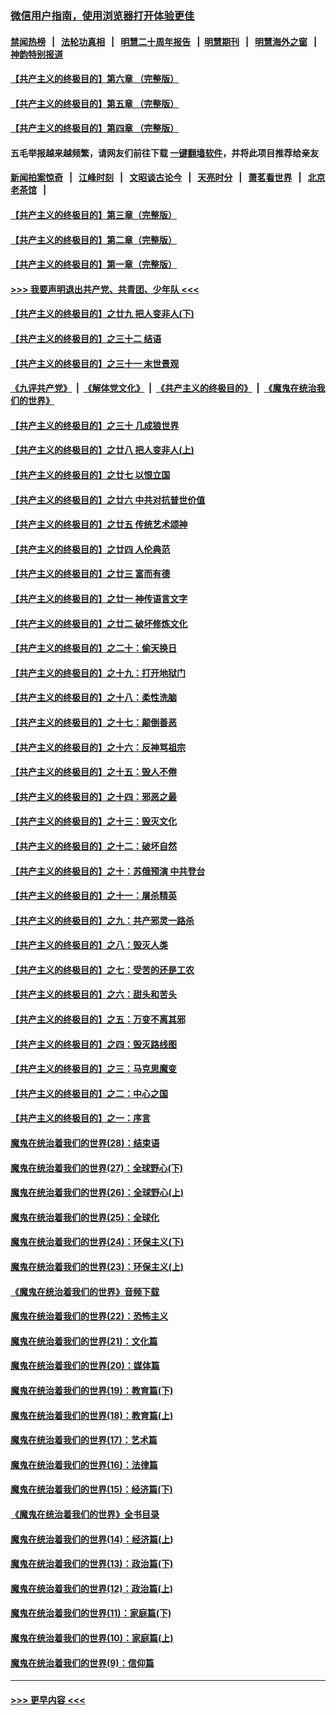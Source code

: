 ### [微信用户指南，使用浏览器打开体验更佳](https://github.com/gfw-breaker/banned-news1/blob/master/indexes/wechat-guide.md?t=0)
#### [禁闻热榜](热点新闻.md?t=0)  &nbsp;&nbsp;|&nbsp;&nbsp; [法轮功真相](https://github.com/gfw-breaker/truth/blob/master/README.md?t=0) &nbsp;&nbsp;|&nbsp;&nbsp; [明慧二十周年报告](https://github.com/gfw-breaker/mh-reports/blob/master/README.md?t=0) &nbsp;&nbsp;|&nbsp;&nbsp;[明慧期刊](https://github.com/gfw-breaker/mh-qikan) &nbsp;&nbsp;|&nbsp;&nbsp; [明慧海外之窗](https://github.com/gfw-breaker/mh-news/blob/master/README.md?t=0) &nbsp;&nbsp;|&nbsp;&nbsp; [神韵特别报道](https://github.com/gfw-breaker/mh-news/blob/master/shenyun.md?t=0)
#### [【共产主义的终极目的】第六章 （完整版）](../pages/nsc422/n11428913.md?t=02100102) 
#### [【共产主义的终极目的】第五章 （完整版）](../pages/nsc422/n11428912.md?t=02100102) 
#### [【共产主义的终极目的】第四章 （完整版）](../pages/nsc422/n11428907.md?t=02100102) 
#### 五毛举报越来越频繁，请网友们前往下载 [一键翻墙软件](https://github.com/gfw-breaker/ssr-accounts)，并将此项目推荐给亲友
#### [新闻拍案惊奇](https://github.com/gfw-breaker/banned-news1/blob/master/pages/link4.md) &nbsp;&nbsp;|&nbsp;&nbsp; [江峰时刻](https://github.com/gfw-breaker/banned-news1/blob/master/pages/link4.md) &nbsp;&nbsp;|&nbsp;&nbsp; [文昭谈古论今](https://github.com/gfw-breaker/banned-news1/blob/master/pages/link4.md) &nbsp;&nbsp;|&nbsp;&nbsp; [天亮时分](https://github.com/gfw-breaker/banned-news1/blob/master/pages/link4.md) &nbsp;&nbsp;|&nbsp;&nbsp; [萧茗看世界](https://github.com/gfw-breaker/banned-news1/blob/master/pages/link4.md) &nbsp;&nbsp;|&nbsp;&nbsp; [北京老茶馆](https://github.com/gfw-breaker/banned-news1/blob/master/pages/link4.md) &nbsp;&nbsp;|&nbsp;&nbsp; 
#### [【共产主义的终极目的】第三章（完整版）](../pages/nsc422/n11428848.md?t=02100102) 
#### [【共产主义的终极目的】第二章（完整版）](../pages/nsc422/n11428831.md?t=02100102) 
#### [【共产主义的终极目的】第一章（完整版）](../pages/nsc422/n11417651.md?t=02100102) 
#### [>>> 我要声明退出共产党、共青团、少年队 <<<](https://github.com/begood0513/goodnews/blob/master/quit/letter.md) 
#### [【共产主义的终极目的】之廿九 把人变非人(下)](../pages/nsc422/n11344140.md?t=02100102) 
#### [【共产主义的终极目的】之三十二 结语](../pages/nsc422/n11360535.md?t=02100102) 
#### [【共产主义的终极目的】之三十一 末世景观](../pages/nsc422/n11351129.md?t=02100102) 
#### [《九评共产党》](https://github.com/begood0513/9ping.md/blob/master/README.md) &nbsp;|&nbsp; [《解体党文化》](../../../../jtdwh.md/blob/master/README.md)  &nbsp;|&nbsp; [《共产主义的终极目的》](../../../../gczydzjmd.md/blob/master/README.md) &nbsp;|&nbsp; [《魔鬼在统治我们的世界》](../../../../mgztzwmdsj.md/blob/master/README.md) 
#### [【共产主义的终极目的】之三十 几成狼世界](../pages/nsc422/n11348280.md?t=02100102) 
#### [【共产主义的终极目的】之廿八 把人变非人(上)](../pages/nsc422/n11340492.md?t=02100102) 
#### [【共产主义的终极目的】之廿七 以恨立国](../pages/nsc422/n11336944.md?t=02100102) 
#### [【共产主义的终极目的】之廿六 中共对抗普世价值](../pages/nsc422/n11324785.md?t=02100102) 
#### [【共产主义的终极目的】之廿五 传统艺术颂神](../pages/nsc422/n11296396.md?t=02100102) 
#### [【共产主义的终极目的】之廿四 人伦典范](../pages/nsc422/n11296397.md?t=02100102) 
#### [【共产主义的终极目的】之廿三 富而有德](../pages/nsc422/n11283598.md?t=02100102) 
#### [【共产主义的终极目的】之廿一 神传语言文字](../pages/nsc422/n11263265.md?t=02100102) 
#### [【共产主义的终极目的】之廿二 破坏修炼文化](../pages/nsc422/n11245728.md?t=02100102) 
#### [【共产主义的终极目的】之二十：偷天换日](../pages/nsc422/n11238846.md?t=02100102) 
#### [【共产主义的终极目的】之十九：打开地狱门](../pages/nsc422/n11206376.md?t=02100102) 
#### [【共产主义的终极目的】之十八：柔性洗脑](../pages/nsc422/n11199994.md?t=02100102) 
#### [【共产主义的终极目的】之十七：颠倒善恶](../pages/nsc422/n11179782.md?t=02100102) 
#### [【共产主义的终极目的】之十六：反神骂祖宗](../pages/nsc422/n11166798.md?t=02100102) 
#### [【共产主义的终极目的】之十五：毁人不倦](../pages/nsc422/n11166792.md?t=02100102) 
#### [【共产主义的终极目的】之十四：邪恶之最](../pages/nsc422/n11150249.md?t=02100102) 
#### [【共产主义的终极目的】之十三：毁灭文化](../pages/nsc422/n11135227.md?t=02100102) 
#### [【共产主义的终极目的】之十二：破坏自然](../pages/nsc422/n11135214.md?t=02100102) 
#### [【共产主义的终极目的】之十：苏俄预演 中共登台](../pages/nsc422/n11118424.md?t=02100102) 
#### [【共产主义的终极目的】之十一：屠杀精英](../pages/nsc422/n11118442.md?t=02100102) 
#### [【共产主义的终极目的】之九：共产邪灵一路杀](../pages/nsc422/n11114139.md?t=02100102) 
#### [【共产主义的终极目的】之八：毁灭人类](../pages/nsc422/n11108503.md?t=02100102) 
#### [【共产主义的终极目的】之七：受苦的还是工农](../pages/nsc422/n11101809.md?t=02100102) 
#### [【共产主义的终极目的】之六：甜头和苦头](../pages/nsc422/n11096971.md?t=02100102) 
#### [【共产主义的终极目的】之五：万变不离其邪](../pages/nsc422/n11091285.md?t=02100102) 
#### [【共产主义的终极目的】之四：毁灭路线图](../pages/nsc422/n11086284.md?t=02100102) 
#### [【共产主义的终极目的】之三：马克思魔变](../pages/nsc422/n11061941.md?t=02100102) 
#### [【共产主义的终极目的】之二：中心之国](../pages/nsc422/n11047728.md?t=02100102) 
#### [【共产主义的终极目的】之一：序言](../pages/nsc422/n11086077.md?t=02100102) 
#### [魔鬼在统治着我们的世界(28)：结束语](../pages/nsc422/n10936246.md?t=02100102) 
#### [魔鬼在统治着我们的世界(27)：全球野心(下)](../pages/nsc422/n10928319.md?t=02100102) 
#### [魔鬼在统治着我们的世界(26)：全球野心(上)](../pages/nsc422/n10900318.md?t=02100102) 
#### [魔鬼在统治着我们的世界(25)：全球化](../pages/nsc422/n10788205.md?t=02100102) 
#### [魔鬼在统治着我们的世界(24)：环保主义(下)](../pages/nsc422/n10695307.md?t=02100102) 
#### [魔鬼在统治着我们的世界(23)：环保主义(上)](../pages/nsc422/n10688613.md?t=02100102) 
#### [《魔鬼在统治着我们的世界》音频下载](../pages/nsc422/n10635553.md?t=02100102) 
#### [魔鬼在统治着我们的世界(22)：恐怖主义](../pages/nsc422/n10614727.md?t=02100102) 
#### [魔鬼在统治着我们的世界(21)：文化篇](../pages/nsc422/n10597706.md?t=02100102) 
#### [魔鬼在统治着我们的世界(20)：媒体篇](../pages/nsc422/n10586579.md?t=02100102) 
#### [魔鬼在统治着我们的世界(19)：教育篇(下)](../pages/nsc422/n10564808.md?t=02100102) 
#### [魔鬼在统治着我们的世界(18)：教育篇(上)](../pages/nsc422/n10526970.md?t=02100102) 
#### [魔鬼在统治着我们的世界(17)：艺术篇](../pages/nsc422/n10499093.md?t=02100102) 
#### [魔鬼在统治着我们的世界(16)：法律篇](../pages/nsc422/n10485969.md?t=02100102) 
#### [魔鬼在统治着我们的世界(15)：经济篇(下)](../pages/nsc422/n10469975.md?t=02100102) 
#### [《魔鬼在统治着我们的世界》全书目录](../pages/nsc422/n10464261.md?t=02100102) 
#### [魔鬼在统治着我们的世界(14)：经济篇(上)](../pages/nsc422/n10457370.md?t=02100102) 
#### [魔鬼在统治着我们的世界(13)：政治篇(下)](../pages/nsc422/n10448270.md?t=02100102) 
#### [魔鬼在统治着我们的世界(12)：政治篇(上)](../pages/nsc422/n10444576.md?t=02100102) 
#### [魔鬼在统治着我们的世界(11)：家庭篇(下)](../pages/nsc422/n10440961.md?t=02100102) 
#### [魔鬼在统治着我们的世界(10)：家庭篇(上)](../pages/nsc422/n10435448.md?t=02100102) 
#### [魔鬼在统治着我们的世界(9)：信仰篇](../pages/nsc422/n10432159.md?t=02100102) 

----
#### [ >>> 更早内容 <<< ](../indexes/nsc422-earlier.md)
